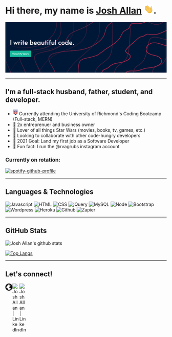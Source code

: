 # Hi there, my name is [Josh Allan][website] <img src="img/wave.gif" width="30px">.

[![Header](img/header.png)](https://joshallan.dev)

---

## I'm a full-stack husband, father, student, and developer.

- <img src="img/uofr.png" width="15px"> Currently attending the University of Richmond's Coding Bootcamp (Full-stack, MERN)
- 👔 2x entreprenuer and business owner
- 🎥 Lover of all things Star Wars (movies, books, tv, games, etc.)
- 👯 Looking to collaborate with other code-hungry developers
- 🥅 2021 Goal: Land my first job as a Software Developer
- 🍗 Fun fact: I run the @rvagrubs instagram account

### Currently on rotation:

[![spotify-github-profile](https://spotify-github-profile.vercel.app/api/view?uid=12484067&cover_image=true&theme=novatorem)](https://spotify-github-profile.vercel.app/api/view?uid=12484067&redirect=true)

---

## Languages & Technologies

![Javascript](https://img.shields.io/badge/Code-Javascript-informational?style=for-the-badge&logo=javascript&logoColor=white&color=1ABC9B&labelColor=001837)
![HTML](https://img.shields.io/badge/Code-HTML-informational?style=for-the-badge&logo=html5&logoColor=white&color=1ABC9B&labelColor=001837)
![CSS](https://img.shields.io/badge/Code-CSS-informational?style=for-the-badge&logo=css3&logoColor=white&color=1ABC9B&labelColor=001837)
![jQuery](https://img.shields.io/badge/Code-jQuery-informational?style=for-the-badge&logo=jquery&logoColor=white&color=1ABC9B&labelColor=001837)
![MySQL](https://img.shields.io/badge/Code-MySQL-informational?style=for-the-badge&logo=mysql&logoColor=white&color=1ABC9B&labelColor=001837)
![Node](https://img.shields.io/badge/Tech-Node.js-informational?style=for-the-badge&logo=node.js&logoColor=white&color=1ABC9B&labelColor=001837)
![Bootstrap](https://img.shields.io/badge/Tech-Bootstrap-informational?style=for-the-badge&logo=bootstrap&logoColor=white&color=1ABC9B&labelColor=001837)
![Wordpress](https://img.shields.io/badge/Tech-Wordpress-informational?style=for-the-badge&logo=wordpress&logoColor=white&color=1ABC9B&labelColor=001837)
![Heroku](https://img.shields.io/badge/Tech-Heroku-informational?style=for-the-badge&logo=Heroku&logoColor=white&color=1ABC9B&labelColor=001837)
![Github](https://img.shields.io/badge/Tech-GitHub-informational?style=for-the-badge&logo=GitHub&logoColor=white&color=1ABC9B&labelColor=001837)
![Zapier](https://img.shields.io/badge/Tech-Zapier-informational?style=for-the-badge&logo=Zapier&logoColor=white&color=1ABC9B&labelColor=001837)

<!-- ![MongoDB](https://img.shields.io/badge/Database-MongoDB-informational?style=for-the-badge&logo=MongoDB&logoColor=white&color=1ABC9B)
![React](https://img.shields.io/badge/Stack-React-informational?style=for-the-badge&logo=React&logoColor=white&color=1ABC9B) -->

---

## GitHub Stats

![Josh Allan's github stats](https://github-readme-stats.vercel.app/api?username=jallan07&show_icons=true&title_color=ffffff&icon_color=00ba9d&text_color=ffffff&bg_color=001837&hide_border=true)

[![Top Langs](https://github-readme-stats.vercel.app/api/top-langs/?username=jallan07&langs_count=10&card_width=495&title_color=ffffff&icon_color=00ba9d&text_color=ffffff&bg_color=001837&hide_border=true)](https://github.com/anuraghazra/github-readme-stats)

---

## Let's connect!

[<img align="left" alt="joshallan.dev" width="22px" src="https://raw.githubusercontent.com/iconic/open-iconic/master/svg/globe.svg" />][website]
[<img align="left" alt="Josh Allan | LinkedIn" width="22px" src="https://cdn.jsdelivr.net/npm/simple-icons@v3/icons/linkedin.svg" />][linkedin]
[<img align="left" alt="Josh Allan | LinkedIn" width="22px" src="https://cdn.jsdelivr.net/npm/simple-icons@v3/icons/gmail.svg" />][email]

<br />

[website]: https://joshallan.dev/
[linkedin]: https://www.linkedin.com/in/joshuamallan/
[email]: mailto:allan.josh07@gmail.com
